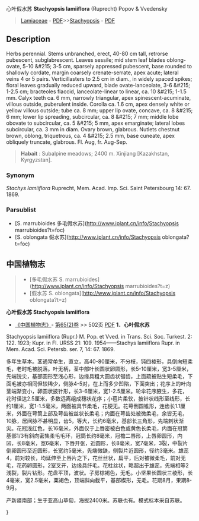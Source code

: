 心叶假水苏 **Stachyopsis lamiiflora** (Ruprecht) Popov & Vvedensky

> [Lamiaceae](http://www.iplant.cn/info/Lamiaceae?t=foc) - [PDF](http://www.iplant.cn/foc/pdf/Lamiaceae.pdf)>>[Stachyopsis](http://www.iplant.cn/info/Stachyopsis?t=foc) - [PDF](http://www.iplant.cn/foc/pdf/Stachyopsis.pdf)

## Description

Herbs perennial. Stems unbranched, erect, 40-80 cm tall, retrorse pubescent, subglabrescent. Leaves sessile; mid stem leaf blades oblong-ovate, 5-10 &amp;#215; 3-5 cm, sparsely appressed pubescent, base rounded to shallowly cordate, margin coarsely crenate-serrate, apex acute; lateral veins 4 or 5 pairs. Verticillasters to 2.5 cm in diam., in widely spaced spikes; floral leaves gradually reduced upward, blade ovate-lanceolate, 3-6 &amp;#215; 1-2.5 cm; bracteoles flaccid, lanceolate-linear to linear, ca. 10 &amp;#215; 1-1.5 mm. Calyx teeth ca. 6 mm, narrowly triangular, apex spinescent-acuminate, villous outside, puberulent inside. Corolla ca. 1.6 cm, apex densely white or yellow villous outside; tube ca. 8 mm; upper lip ovate, concave, ca. 8 &amp;#215; 6 mm; lower lip spreading, subcircular, ca. 8 &amp;#215; 7 mm; middle lobe obovate to subcircular, ca. 5 &amp;#215; 5 mm, apex emarginate; lateral lobes subcircular, ca. 3 mm in diam. Ovary brown, glabrous. Nutlets chestnut brown, oblong, triquetrous, ca. 4 &amp;#215; 2.5 mm, base cuneate, apex obliquely truncate, glabrous. Fl. Aug, fr. Aug-Sep.


> **Habait** : 
> Subalpine meadows; 2400 m. Xinjiang [Kazakhstan, Kyrgyzstan].

### Synonym
*Stachys lamiiflora* Ruprecht, Mem. Acad. Imp. Sci. Saint Petersbourg 14: 67. 1869.

### Parsublist

* [S.  marrubioides  多毛假水苏](http://www.iplant.cn/info/Stachyopsis marrubioides?t=foc)
* [S.  oblongata  假水苏](http://www.iplant.cn/info/Stachyopsis oblongata?t=foc)

## 中国植物志

> * [多毛假水苏  S.  marrubioides](http://www.iplant.cn/info/Stachyopsis marrubioides?t=z)
> * [假水苏  S.  oblongata](http://www.iplant.cn/info/Stachyopsis oblongata?t=z)


**心叶假水苏 Stachyopsis lamiiflora**

* [《中国植物志》](http://www.iplant.cn/frps)- [第65(2)卷](http://www.iplant.cn/frps/vol/65(2)) >> 502页 [PDF](http://www.iplant.cn/frps/pdf/65(2)/502.PDF)
**1．心叶假水苏**

Stachyopsis lamiiflora (Rupr.) M. Pop. et Vved. in Trans. Sci. Soc. Turkest. 2: 122. 1923; Kupr. in Fl. URSS 21: 109. 1954——Stachys lamiiflora Rupr. in Mem. Acad. Sci. Petersb. ser. 7, 14: 67. 1869.

多年生草本。茎通常单生，直立，高40-80厘米，不分枝，钝四棱形，具倒向短柔毛，老时毛被脱落。叶无柄，茎中部叶长圆状卵圆形，长5-10厘米，宽3-5厘米，先端锐尖，基部圆形至浅心形，边缘具粗大圆齿状锯齿，上面疏被贴生短柔毛，下面毛被亦相同但较稀少，侧脉4-5对，在上而多少凹陷，下面突出；花序上的叶向茎端渐变小，卵圆状披针形，长3-6厘米，宽1-2.5厘米。轮伞花序腋生，多花，花时径达2.5厘米，多数远离组成穗状花序；小苞片柔软，披针状线形至线形，长约1厘米，宽1-1.5毫米，两面被具节柔毛，花梗无。花萼倒圆锥形，连齿长1.1厘米，外面在萼筒上部及萼齿被丝状长柔毛；内面在萼齿处被微柔毛，余皆无毛，10脉，居间脉不甚明显，齿5，等大，长约6毫米，基部长三角形，先端刺状渐尖。花冠浅红色，长16毫米，外面仅于上唇密被白色或黄色长柔毛，内面在冠筒基部1/3有斜向密集柔毛毛环，冠筒长约8毫米，冠檐二唇形，上唇卵圆形，内凹，长8毫米，宽6毫米，下唇开张，近圆形，长8毫米，宽7毫米，3裂，中裂片倒卵圆形至近圆形，长宽约5毫米，先端微缺，侧裂片近圆形，径约3毫米。雄蕊4，前对较长，均延伸至上唇片之下，花丝丝状，扁平，后对被微柔毛，前对无毛，花药卵圆形，2室叉开，边缘具纤毛。花柱丝状，略超出于雄蕊，先端相等2浅裂，裂片钻形。花盘平顶，波状。子房棕褐色，无毛。小坚果长圆状三棱形，长4毫米，宽2.5毫米，栗褐色，顶端斜向截平，基部楔形，无毛。花期8月，果期8-9月。

产新疆南部；生于亚高山草甸，海拔2400米。苏联也有。模式标本采自苏联。

}